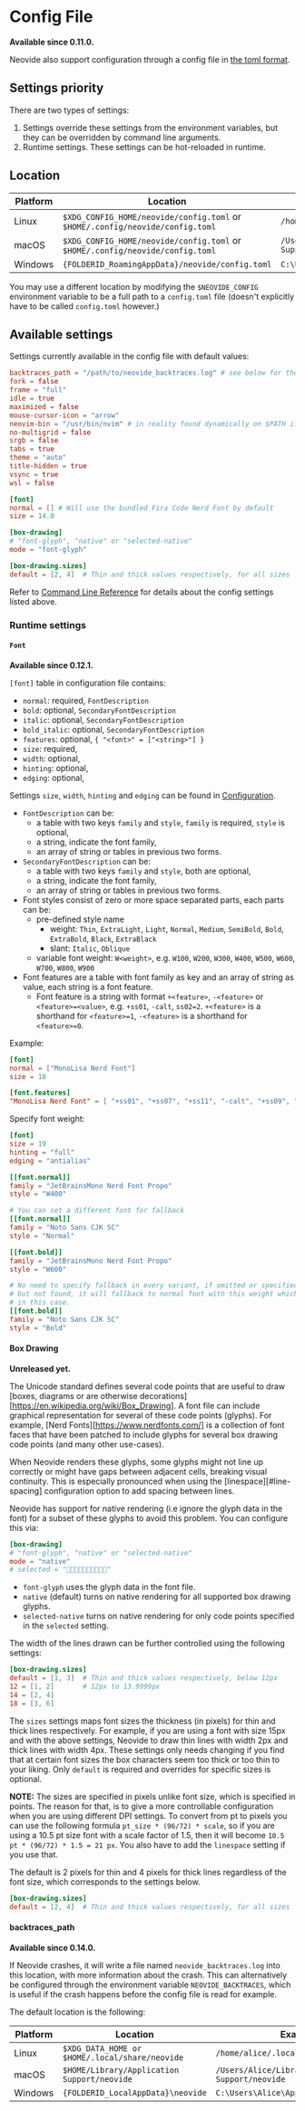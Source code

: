 # Config File

**Available since 0.11.0.**

Neovide also support configuration through a config file in [the toml format](https://toml.io).

## Settings priority

There are two types of settings:

1. Settings override these settings from the environment variables, but they can be overridden
   by command line arguments.
2. Runtime settings. These settings can be hot-reloaded in runtime.

## Location

| Platform | Location                                                                      | Example                                                        |
| -------- | ----------------------------------------------------------------------------- | -------------------------------------------------------------- |
| Linux    | `$XDG_CONFIG_HOME/neovide/config.toml` or `$HOME/.config/neovide/config.toml` | `/home/alice/.config/neovide/config.toml`                      |
| macOS    | `$XDG_CONFIG_HOME/neovide/config.toml` or `$HOME/.config/neovide/config.toml` | `/Users/Alice/Library/Application Support/neovide/config.toml` |
| Windows  | `{FOLDERID_RoamingAppData}/neovide/config.toml`                               | `C:\Users\Alice\AppData\Roaming/neovide/config.toml`           |

You may use a different location by modifying the `$NEOVIDE_CONFIG` environment variable to be
a full path to a `config.toml` file (doesn't explicitly have to be called `config.toml`
however.)

## Available settings

Settings currently available in the config file with default values:

```toml
backtraces_path = "/path/to/neovide_backtraces.log" # see below for the default platform specific location
fork = false
frame = "full"
idle = true
maximized = false
mouse-cursor-icon = "arrow"
neovim-bin = "/usr/bin/nvim" # in reality found dynamically on $PATH if unset
no-multigrid = false
srgb = false
tabs = true
theme = "auto"
title-hidden = true
vsync = true
wsl = false

[font]
normal = [] # Will use the bundled Fira Code Nerd Font by default
size = 14.0

[box-drawing]
# "font-glyph", "native" or "selected-native"
mode = "font-glyph"

[box-drawing.sizes]
default = [2, 4]  # Thin and thick values respectively, for all sizes
```


Refer to [Command Line Reference](command-line-reference.md) for details about the config settings
listed above.

### Runtime settings

#### `Font`

**Available since 0.12.1.**

`[font]` table in configuration file contains:

- `normal`: required, `FontDescription`
- `bold`: optional, `SecondaryFontDescription`
- `italic`: optional, `SecondaryFontDescription`
- `bold_italic`: optional, `SecondaryFontDescription`
- `features`: optional, `{ "<font>" = ["<string>"] }`
- `size`: required,
- `width`: optional,
- `hinting`: optional,
- `edging`: optional,

Settings `size`, `width`, `hinting` and `edging` can be found in
[Configuration](configuration.md).

- `FontDescription` can be:
  - a table with two keys `family` and `style`, `family` is required, `style` is optional,
  - a string, indicate the font family,
  - an array of string or tables in previous two forms.
- `SecondaryFontDescription` can be:
  - a table with two keys `family` and `style`, both are optional,
  - a string, indicate the font family,
  - an array of string or tables in previous two forms.
- Font styles consist of zero or more space separated parts, each parts can be:
  - pre-defined style name
    - weight: `Thin`, `ExtraLight`, `Light`, `Normal`, `Medium`, `SemiBold`, `Bold`,
      `ExtraBold`, `Black`, `ExtraBlack`
    - slant: `Italic`, `Oblique`
  - variable font weight: `W<weight>`, e.g. `W100`, `W200`, `W300`, `W400`, `W500`, `W600`,
    `W700`, `W800`, `W900`
- Font features are a table with font family as key and an array of string as value, each
  string is a font feature.
  - Font feature is a string with format `+<feature>`, `-<feature>` or `<feature>=<value>`,
    e.g. `+ss01`, `-calt`, `ss02=2`. `+<feature>` is a shorthand for `<feature>=1`,
    `-<feature>` is a shorthand for `<feature>=0`.

Example:

```toml
[font]
normal = ["MonoLisa Nerd Font"]
size = 18

[font.features]
"MonoLisa Nerd Font" = [ "+ss01", "+ss07", "+ss11", "-calt", "+ss09", "+ss02", "+ss14" ]
```

Specify font weight:

```toml
[font]
size = 19
hinting = "full"
edging = "antialias"

[[font.normal]]
family = "JetBrainsMono Nerd Font Propo"
style = "W400"

# You can set a different font for fallback
[[font.normal]]
family = "Noto Sans CJK SC"
style = "Normal"

[[font.bold]]
family = "JetBrainsMono Nerd Font Propo"
style = "W600"

# No need to specify fallback in every variant, if omitted or specified here
# but not found, it will fallback to normal font with this weight which is bold
# in this case.
[[font.bold]]
family = "Noto Sans CJK SC"
style = "Bold"
```

#### Box Drawing

**Unreleased yet.**

The Unicode standard defines several code points that are useful to draw [boxes, diagrams or are
otherwise decorations][https://en.wikipedia.org/wiki/Box_Drawing]. A font file can include graphical
representation for several of these code points (glyphs). For example, [Nerd
Fonts][https://www.nerdfonts.com/] is a collection of font faces that have been patched to include
glyphs for several box drawing code points (and many other use-cases).

When Neovide renders these glyphs, some glyphs might not line up correctly or might have gaps
between adjacent cells, breaking visual continuity. This is especially pronounced when using the
[linespace][#line-spacing] configuration option to add spacing between lines.

Neovide has support for native rendering (i.e ignore the glyph data in the font) for a subset of
these glyphs to avoid this problem. You can configure this via:

```toml
[box-drawing]
# "font-glyph", "native" or "selected-native"
mode = "native"
# selected = "🮐🮑🮒"
```

- `font-glyph` uses the glyph data in the font file.
- `native` (default) turns on native rendering for all supported box drawing glyphs.
- `selected-native` turns on native rendering for only code points specified in the `selected`
  setting.

The width of the lines drawn can be further controlled using the following settings:

```toml
[box-drawing.sizes]
default = [1, 3]  # Thin and thick values respectively, below 12px
12 = [1, 2]       # 12px to 13.9999px
14 = [2, 4]
18 = [3, 6]
```

The `sizes` settings maps font sizes the thickness (in pixels) for thin and thick lines
respectively. For example, if you are using a font with size 15px and with the above settings,
Neovide to draw thin lines with width 2px and thick lines with width 4px. These settings only needs
changing if you find that at certain font sizes the box characters seem too thick or too thin to
your liking. Only `default` is required and overrides for specific sizes is optional. 

**NOTE:** The sizes are specified in pixels unlike font size, which is specified in points. The
reason for that, is to give a more controllable configuration when you are using different DPI
settings. To convert from pt to pixels you can use the following formula `pt_size * (96/72) *
scale`, so if you are using a 10.5 pt size font with a scale factor of 1.5, then it will become
`10.5 pt * (96/72) * 1.5 = 21 px`. You also have to add the `linespace` setting if you use that.

The default is 2 pixels for thin and 4 pixels for thick lines regardless of the font size, which
corresponds to the settings below.

```toml
[box-drawing.sizes]
default = [2, 4]  # Thin and thick values respectively, for all sizes
```

#### backtraces_path

**Available since 0.14.0.**

If Neovide crashes, it will write a file named `neovide_backtraces.log` into
this location, with more information about the crash. This can alternatively be
configured through the environment variable `NEOVIDE_BACKTRACES`, which is
useful if the crash happens before the config file is read for example.

The default location is the following:

| Platform | Location                                       | Example                                            |
| -------- | ---------------------------------------------- | -------------------------------------------------- |
| Linux    | `$XDG_DATA_HOME or $HOME/.local/share/neovide` | `/home/alice/.local/share/neovide`                 |
| macOS    | `$HOME/Library/Application Support/neovide`    | `/Users/Alice/Library/Application Support/neovide` |
| Windows  | `{FOLDERID_LocalAppData}\neovide`              | `C:\Users\Alice\AppData\Local\neovide`             |

